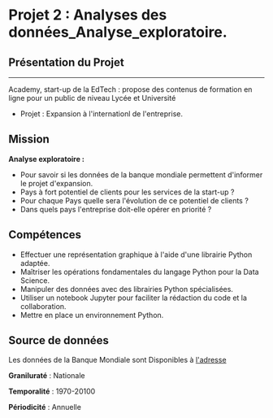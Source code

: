# Projet 2 : Analyses des données_Analyse_exploratoire.

## Présentation du Projet
***
Academy, start-up de la EdTech : propose des contenus de formation en ligne pour un public de niveau Lycée et Université
 - Projet : Expansion à l'internationl de l'entreprise. 

## Mission

**Analyse exploratoire :** 

 - Pour savoir si les données de la banque mondiale permettent d'informer le projet d'expansion.
 - Pays à fort potentiel de clients pour les services de la start-up ? 
 - Pour chaque Pays quelle sera l'évolution de ce potentiel de clients ? 
 - Dans quels pays l'entreprise doit-elle opérer en priorité ? 

## Compétences

 - Effectuer une représentation graphique à l'aide d'une librairie Python adaptée.
 - Maîtriser les opérations fondamentales du langage Python pour la Data Science.
 - Manipuler des données avec des librairies Python spécialisées.
 - Utiliser un notebook Jupyter pour faciliter la rédaction du code et la collaboration.
 - Mettre en place un environnement Python.

## Source de données


Les données de la Banque Mondiale sont Disponibles à [l'adresse](https://datacatalog.worldbank.org/search/dataset/0038480)

**Graniluraté** : Nationale

**Temporalité** : 1970-20100

**Périodicité** : Annuelle